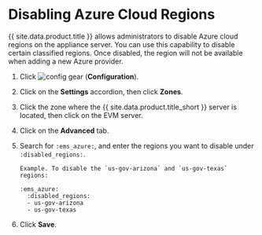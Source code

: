 # Disabling Azure Cloud Regions

{{ site.data.product.title }} allows administrators to disable Azure cloud regions on
the appliance server. You can use this capability to disable certain
classified regions. Once disabled, the region will not be available when
adding a new Azure provider.

1.  Click ![config gear](../images/config-gear.png) (**Configuration**).

2.  Click on the **Settings** accordion, then click **Zones**.

3.  Click the zone where the {{ site.data.product.title_short }} server is located,
    then click on the EVM server.

4.  Click on the **Advanced** tab.

5.  Search for `:ems_azure:`, and enter the regions you want to disable
    under `:disabled_regions:`.

        Example. To disable the `us-gov-arizona` and `us-gov-texas` regions:

        :ems_azure:
          :disabled_regions:
          - us-gov-arizona
          - us-gov-texas

6.  Click **Save**.
